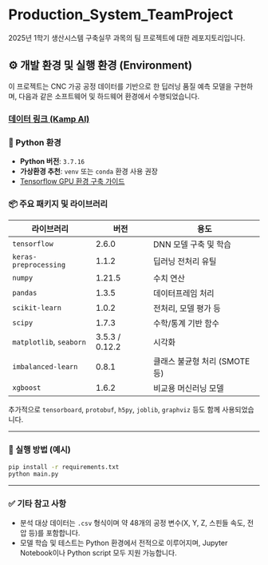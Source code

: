 # Production_System_TeamProject
2025년 1학기 생산시스템 구축실무 과목의 팀 프로젝트에 대한 레포지토리입니다.

## ⚙️ 개발 환경 및 실행 환경 (Environment)

이 프로젝트는 CNC 가공 공정 데이터를 기반으로 한 딥러닝 품질 예측 모델을 구현하며, 다음과 같은 소프트웨어 및 하드웨어 환경에서 수행되었습니다.
### [데이터 링크 (Kamp AI)](https://www.kamp-ai.kr/aidataDetail?page=1&DATASET_SEQ=23)

### 📌 Python 환경

* **Python 버전**: `3.7.16`
* **가상환경 추천**: `venv` 또는 `conda` 환경 사용 권장
* [Tensorflow GPU 환경 구축 가이드](https://youtu.be/M4urbN0fPyM?list=FLymXUrZPMX6J6TBv0ytj4jA)

### 📦 주요 패키지 및 라이브러리

| 라이브러리                   | 버전             | 용도                   |
| ----------------------- | -------------- | -------------------- |
| `tensorflow`            | 2.6.0          | DNN 모델 구축 및 학습       |
| `keras-preprocessing`   | 1.1.2          | 딥러닝 전처리 유틸           |
| `numpy`                 | 1.21.5         | 수치 연산                |
| `pandas`                | 1.3.5          | 데이터프레임 처리            |
| `scikit-learn`          | 1.0.2          | 전처리, 모델 평가 등         |
| `scipy`                 | 1.7.3          | 수학/통계 기반 함수          |
| `matplotlib`, `seaborn` | 3.5.3 / 0.12.2 | 시각화                  |
| `imbalanced-learn`      | 0.8.1          | 클래스 불균형 처리 (SMOTE 등) |
| `xgboost`               | 1.6.2          | 비교용 머신러닝 모델          |

추가적으로 `tensorboard`, `protobuf`, `h5py`, `joblib`, `graphviz` 등도 함께 사용되었습니다.

---

### 📎 실행 방법 (예시)

```bash
pip install -r requirements.txt
python main.py
```

---

### ✅ 기타 참고 사항

* 분석 대상 데이터는 `.csv` 형식이며 약 48개의 공정 변수(X, Y, Z, 스핀들 속도, 전압 등)를 포함합니다.
* 모델 학습 및 테스트는 Python 환경에서 전적으로 이루어지며, Jupyter Notebook이나 Python script 모두 지원 가능합니다.
